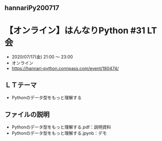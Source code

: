 ## hannariPy200717
# 【オンライン】はんなりPython #31 LT会

- 2020/07/17(金) 21:00 〜 23:00
- オンライン
- https://hannari-python.connpass.com/event/180474/

## ＬＴテーマ
- Pythonのデータ型をもっと理解する

## ファイルの説明
- Pythonのデータ型をもっと理解する.pdf：説明資料
- Pythonのデータ型をもっと理解する.jpynb：デモ
